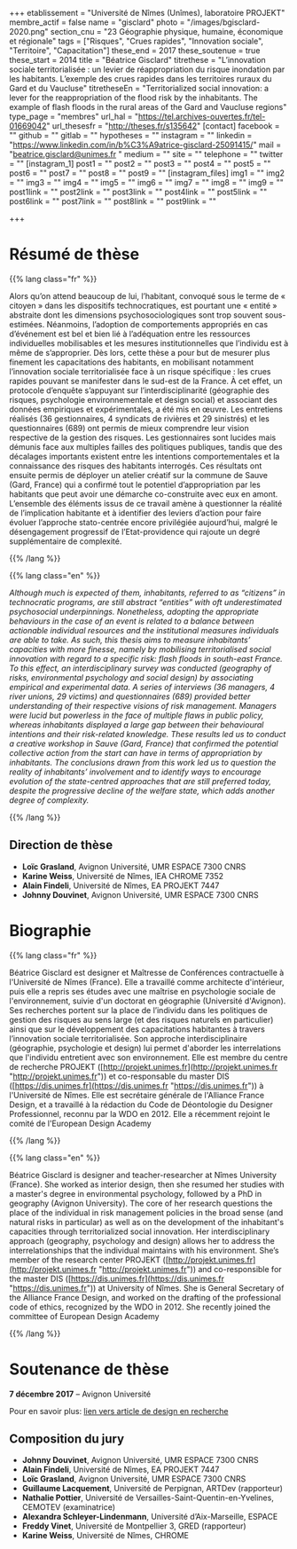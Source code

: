 +++
etablissement = "Université de Nîmes (Unîmes), laboratoire PROJEKT"
membre_actif = false
name = "gisclard"
photo = "/images/bgisclard-2020.png"
section_cnu = "23 Géographie physique, humaine, économique et régionale"
tags = ["Risques", "Crues rapides", "Innovation sociale", "Territoire", "Capacitation"]
these_end = 2017
these_soutenue = true
these_start = 2014
title = "Béatrice Gisclard"
titrethese = "L’innovation sociale territorialisée : un levier de réappropriation du risque inondation par les habitants. L’exemple des crues rapides dans les territoires ruraux du Gard et du Vaucluse"
titretheseEn = "Territorialized social innovation: a lever for the reappropriation of the flood risk by the inhabitants. The example of flash floods in the rural areas of the Gard and Vaucluse regions"
type_page = "membres"
url_hal = "https://tel.archives-ouvertes.fr/tel-01669042"
url_thesesfr = "http://theses.fr/s135642"
[contact]
facebook = ""
github = ""
gitlab = ""
hypotheses = ""
instagram = ""
linkedin = "https://www.linkedin.com/in/b%C3%A9atrice-gisclard-25091415/"
mail = "beatrice.gisclard@unimes.fr "
medium = ""
site = ""
telephone = ""
twitter = ""
[instagram_1]
post1 = ""
post2 = ""
post3 = ""
post4 = ""
post5 = ""
post6 = ""
post7 = ""
post8 = ""
post9 = ""
[instagram_files]
img1 = ""
img2 = ""
img3 = ""
img4 = ""
img5 = ""
img6 = ""
img7 = ""
img8 = ""
img9 = ""
post1link = ""
post2link = ""
post3link = ""
post4link = ""
post5link = ""
post6link = ""
post7link = ""
post8link = ""
post9link = ""

+++
<!-- Supprimer les parties non remplies (supprimer les blocks de lang s'il n'y a pas deux langues). Tu es libre d'ajouter ce que tu veux à cette partie -->

# Résumé de thèse

{{% lang class="fr" %}}

Alors qu’on attend beaucoup de lui, l’habitant, convoqué sous le terme de « citoyen » dans les dispositifs technocratiques, est pourtant une « entité » abstraite dont les dimensions psychosociologiques sont trop souvent sous-estimées. Néanmoins, l’adoption de comportements appropriés en cas d’événement est bel et bien lié à l’adéquation entre les ressources individuelles mobilisables et les mesures institutionnelles que l’individu est à même de s’approprier. Dès lors, cette thèse a pour but de mesurer plus finement les capacitations des habitants, en mobilisant notamment l’innovation sociale territorialisée face à un risque spécifique : les crues rapides pouvant se manifester dans le sud-est de la France. À cet effet, un protocole d’enquête s’appuyant sur l’interdisciplinarité (géographie des risques, psychologie environnementale et design social) et associant des données empiriques et expérimentales, a été mis en œuvre. Les entretiens réalisés (36 gestionnaires, 4 syndicats de rivières et 29 sinistrés) et les questionnaires (689) ont permis de mieux comprendre leur vision respective de la gestion des risques. Les gestionnaires sont lucides mais démunis face aux multiples failles des politiques publiques, tandis que des décalages importants existent entre les intentions comportementales et la connaissance des risques des habitants interrogés. Ces résultats ont ensuite permis de déployer un atelier créatif sur la commune de Sauve (Gard, France) qui a confirmé tout le potentiel d’appropriation par les habitants que peut avoir une démarche co-construite avec eux en amont. L’ensemble des éléments issus de ce travail amène à questionner la réalité de l’implication habitante et à identifier des leviers d’action pour faire évoluer l’approche stato-centrée encore privilégiée aujourd’hui, malgré le désengagement progressif de l’Etat-providence qui rajoute un degré supplémentaire de complexité.

{{% /lang %}}

{{% lang class="en" %}}

_Although much is expected of them, inhabitants, referred to as “citizens” in technocratic programs, are still abstract “entities” with oft underestimated psychosocial underpinnings. Nonetheless, adopting the appropriate behaviours in the case of an event is related to a balance between actionable individual resources and the institutional measures individuals are able to take. As such, this thesis aims to measure inhabitants’ capacities with more finesse, namely by mobilising territorialised social innovation with regard to a specific risk: flash floods in south-east France. To this effect, an interdisciplinary survey was conducted (geography of risks, environmental psychology and social design) by associating empirical and experimental data. A series of interviews (36 managers, 4 river unions, 29 victims) and questionnaires (689) provided better understanding of their respective visions of risk management. Managers were lucid but powerless in the face of multiple flaws in public policy, whereas inhabitants displayed a large gap between their behavioural intentions and their risk-related knowledge. These results led us to conduct a creative workshop in Sauve (Gard, France) that confirmed the potential collective action from the start can have in terms of appropriation by inhabitants. The conclusions drawn from this work led us to question the reality of inhabitants’ involvement and to identify ways to encourage evolution of the state-centred approaches that are still preferred today, despite the progressive decline of the welfare state, which adds another degree of complexity._

{{% /lang %}}

## Direction de thèse

* **Loïc Grasland**, Avignon Université, UMR ESPACE 7300 CNRS
* **Karine Weiss**, Université de Nîmes, lEA CHROME 7352
* **Alain Findeli**, Université de Nîmes, EA PROJEKT 7447
* **Johnny Douvinet**, Avignon Université, UMR ESPACE 7300 CNRS

# Biographie

{{% lang class="fr" %}}

Béatrice Gisclard est designer et Maîtresse de Conférences contractuelle à l'Université de Nîmes (France). Elle a travaillé comme architecte d'intérieur, puis elle a repris ses études avec une maîtrise en psychologie sociale de l'environnement, suivie d'un doctorat en géographie (Université d'Avignon). Ses recherches portent sur la place de l’individu dans les politiques de gestion des risques au sens large (et des risques naturels en particulier) ainsi que sur le développement des capacitations habitantes à travers l’innovation sociale territorialisée. Son approche interdisciplinaire (géographie, psychologie et design) lui permet d'aborder les interrelations que l'individu entretient avec son environnement. Elle est membre du centre de recherche PROJEKT ([http://projekt.unimes.fr](http://projekt.unimes.fr "http://projekt.unimes.fr")) et co-responsable du master DIS ([https://dis.unimes.fr](https://dis.unimes.fr "https://dis.unimes.fr")) à l'Université de Nîmes. Elle est secrétaire générale de l'Alliance France Design, et a travaillé à la rédaction du Code de Déontologie du Designer Professionnel, reconnu par la WDO en 2012. Elle a récemment rejoint le comité de l'European Design Academy

{{% /lang %}}

{{% lang class="en" %}}

Béatrice Gisclard is designer and teacher-researcher at Nîmes University (France). She worked as interior design, then she resumed her studies with a master's degree in environmental psychology, followed by a PhD in geography (Avignon University). The core of her research questions the place of the individual in risk management policies in the broad sense (and natural risks in particular) as well as on the development of the inhabitant's capacities through territorialized social innovation. Her interdisciplinary approach (geography, psychology and design) allows her to address the interrelationships that the individual maintains with his environment. She’s member of the research center PROJEKT ([http://projekt.unimes.fr](http://projekt.unimes.fr "http://projekt.unimes.fr")) and co-responsible for the master DIS ([https://dis.unimes.fr](https://dis.unimes.fr "https://dis.unimes.fr")) at University of Nîmes. She is General Secretary of the Alliance France Design, and worked on the drafting of the professional code of ethics, recognized by the WDO in 2012. She recently joined the committee of European Design Academy

{{% /lang %}}

# Soutenance de thèse

**7 décembre 2017** – Avignon Université

Pour en savoir plus: [lien vers article de design en recherche]()

## Composition du jury

* **Johnny Douvinet**, Avignon Université, UMR ESPACE 7300 CNRS
* **Alain Findeli**, Université de Nîmes, EA PROJEKT 7447
* **Loïc Grasland**, Avignon Université, UMR ESPACE 7300 CNRS
* **Guillaume Lacquement**, Université de Perpignan, ARTDev (rapporteur)
* **Nathalie Pottier**, Université de Versailles-Saint-Quentin-en-Yvelines, CEMOTEV (examinatrice)
* **Alexandra Schleyer-Lindenmann**, Université d’Aix-Marseille, ESPACE
* **Freddy Vinet**, Université de Montpellier 3, GRED (rapporteur)
* **Karine Weiss**, Université de Nîmes, CHROME
